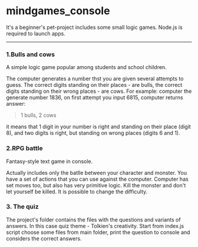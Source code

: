 ﻿# mindgames_console

It's a beginner's pet-project includes some small logic games.
Node.js is required to launch apps.
***
### 1.Bulls and cows
A simple logic game popular among students and school children.

The computer generates a number thst you are given several attempts to guess.
The correct digits standing on their places - are bulls, the correct digits standing on their wrong places - are cows.
For example: computer the generate number 1836, on first attempt you input 6815, computer returns answer:
>1 bulls, 2 cows

it means that 1 digit in your number is right and standing on their place (digit 8), and two digits is right, but standing on wrong places (digits 6 and 1).

### 2.RPG battle
Fantasy-style text game in console.

Actually includes only the batlle between your character and monster. You have a set of actions that you can use against the computer.
Computer has set moves too, but also has very primitive logic. Kill the monster and don't let yourself be killed. It is possible to change the difficulty. 

### 3. The quiz

The project's folder contains the files with the questions and variants of answers. In this case quiz theme - Tolkien's creativity. Start from index.js script choose some files from main folder, print the question to console and considers the correct answers.
